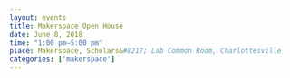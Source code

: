 ```yaml
---
layout: events
title: Makerspace Open House
date: June 8, 2018
time: "1:00 pm–5:00 pm"
place: Makerspace, Scholars&#8217; Lab Common Room, Charlottesville
categories: ['makerspace']
---
```

